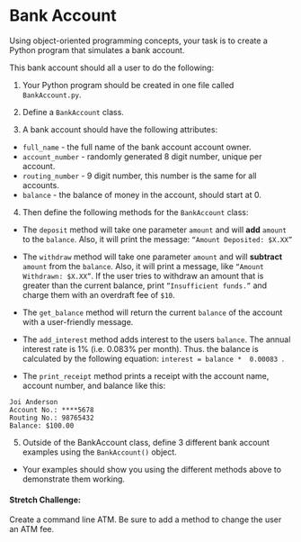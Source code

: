 # Bank Account

Using object-oriented programming concepts, your task is to create a Python program that simulates a bank account.

This bank account should all a user to do  the following:

1. Your Python program should be created in one file called `BankAccount.py`. 

1. Define a `BankAccount` class.

1. A bank account should have the following attributes:
  - `full_name` - the full name of the bank account account owner.
  - `account_number` - randomly generated 8 digit number, unique per account.
  - `routing_number` - 9 digit number, this number is the same for all accounts.
  - `balance` - the balance of money in the account, should start at 0.

4. Then define the following methods for the `BankAccount` class:
  - The `deposit` method will take one parameter `amount` and will **add** `amount` to the `balance`. Also, it will print the message: `“Amount Deposited: $X.XX”`

  - The `withdraw` method will take one parameter `amount` and will **subtract** `amount` from the `balance`. Also, it will print a message, like `“Amount Withdrawn: $X.XX”`. If the user tries to withdraw an amount that is greater than the current balance, print `”Insufficient funds.”` and charge them with an overdraft fee of `$10`.

  - The `get_balance` method will return the current `balance` of the account with a user-friendly message.

  - The `add_interest` method adds interest to the users `balance`. The annual interest rate is 1% (i.e. 0.083% per month). Thus. the balance is calculated by the following equation: `interest = balance *  0.00083 `. 

  - The `print_receipt` method prints a receipt with the account name, account number, and balance like this:
  ```
  Joi Anderson
  Account No.: ****5678
  Routing No.: 98765432
  Balance: $100.00 

  ```
  
  5. Outside of the BankAccount class, define 3 different bank account examples using the `BankAccount()` object.
  - Your examples should show you using the different methods above to demonstrate them working.
  

#### Stretch Challenge:
Create a command line ATM. Be sure to add a method to change the user an ATM fee.
